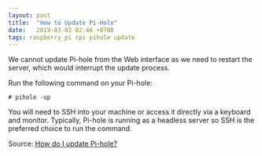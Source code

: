 ```yaml
---
layout: post
title:  "How to Update Pi-Hole"
date:   2019-03-02 02:46 +0700
tags: raspberry_pi rpi pihole update
---
```

We cannot update Pi-hole from the Web interface as we need to restart the server, which would interrupt the update process.

Run the following command on your Pi-hole:

```
# pihole -up
```

You will need to SSH into your machine or access it directly via a keyboard and monitor. Typically, Pi-hole is running as a headless server so SSH is the preferred choice to run the command.

Source: [How do I update Pi-hole?](https://discourse.pi-hole.net/t/how-do-i-update-pi-hole/249)
